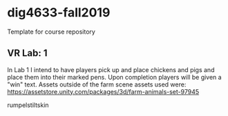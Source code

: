 # dig4633-fall2019
Template for course repository

## VR Lab: 1
In Lab 1 I intend to have players pick up and place chickens and pigs and place them into their marked pens. Upon completion players will be given a "win" text.
Assets outside of the farm scene assets used were: https://assetstore.unity.com/packages/3d/farm-animals-set-97945 


rumpelstiltskin